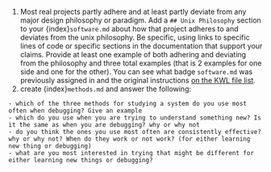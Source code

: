 1. Most real projects partly adhere and at least partly deviate from any major design philosophy or paradigm. Add a `## Unix Philosophy` section to your {index}`software.md` about how that project adheres to and deviates from the unix philosophy. Be specific, using links to specific lines of code or specific sections in the documentation that support your claims. Provide at least one example of both adhering and deviating from the philosophy and three total examples (that is 2 examples for one side and one for the other).  You can see what badge `software.md` was previously assigned in and the original instructions [on the KWL file list](https://compsys-progtools.github.io/spring2024/genindex.html).
2. create {index}`methods.md` and answer the following:

```
- which of the three methods for studying a system do you use most often when debugging? Give an example
- which do you use when you are trying to understand something new? Is it the same as when you are debugging? why or why not
- do you think the ones you use most often are consistently effective? why or why not? When do they work or not work? (for either learning new thing or debugging)
- what are you most interested in trying that might be different for either learning new things or debugging?
```
